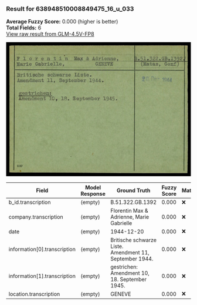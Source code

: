 ### Result for 638948510008849475_16_u_033
**Average Fuzzy Score:** 0.000 (higher is better)<br>
**Total Fields:** 6<br>
[View raw result from GLM-4.5V-FP8](https://github.com/RISE-UNIBAS/humanities_data_benchmark/blob/main/results/2025-10-24/T0331/request_T0331_638948510008849475_16_u_033.json)

<img src="https://github.com/RISE-UNIBAS/humanities_data_benchmark/blob/main/benchmarks/blacklist/images/638948510008849475_16_u_033.jpg?raw=true" alt="638948510008849475_16_u_033" width="600px">

| Field | Model Response | Ground Truth | Fuzzy Score | Match |
|-------|----------------|--------------|-------------|-------|
| b_id.transcription | (empty) | B.51.322.GB.1392 | 0.000 | ❌ |
| company.transcription | (empty) | Florentin Max & Adrienne, Marie Gabrielle | 0.000 | ❌ |
| date | (empty) | 1944-12-20 | 0.000 | ❌ |
| information[0].transcription | (empty) | Britische schwarze Liste.<br>Amendment 11, September 1944. | 0.000 | ❌ |
| information[1].transcription | (empty) | gestrichen:<br>Amendment 10, 18. September 1945. | 0.000 | ❌ |
| location.transcription | (empty) | GENEVE | 0.000 | ❌ |
